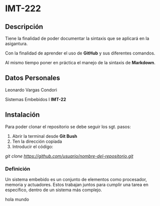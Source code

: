 # IMT-222

## Descripción

Tiene la finalidad de poder documentar la sintaxis que se aplicará en la asigantura.

Con la finalidad de aprender el uso de **GitHub** y sus diferentes comandos.

Al mismo tiempo poner en práctica el manejo de la sintaxis de **Markdown**.

## Datos Personales

Leonardo Vargas Condori

Sistemas Embebidos I  **IMT-22**

## Instalación

Para poder clonar el repositorio se debe seguir los sgt. pasos:
1. Abrir la terminal desde **Git Bush**
2. Ten la dirección copiada
3. Introducir el código:

*git clone https://github.com/usuario/nombre-del-repositorio.git*

### Definición

Un sistema embebido es un conjunto de elementos como procesador, memoria y actuadores. 
Estos trabajan juntos para cumplir una tarea en específico, dentro de un sistema más complejo.
 
 hola mundo
 